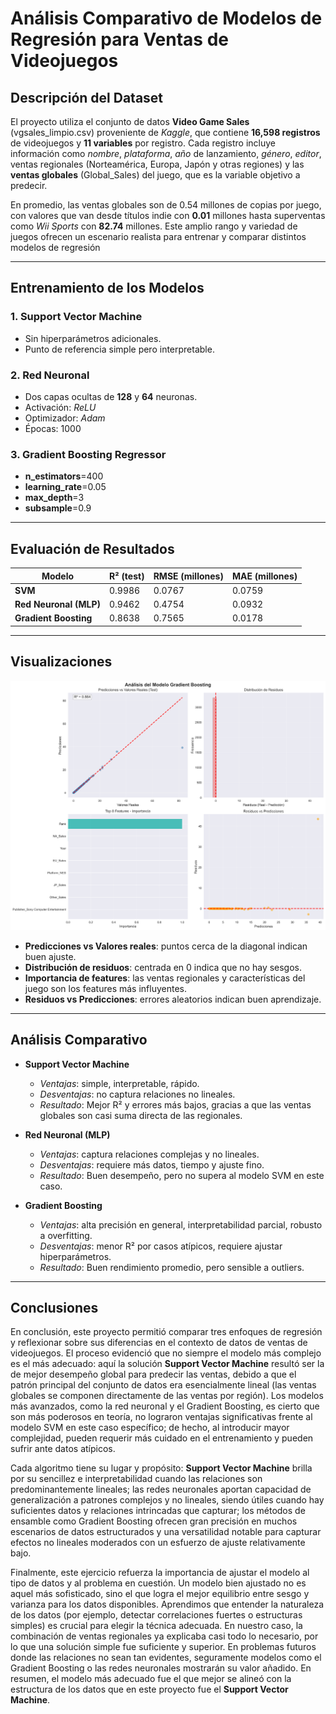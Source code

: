 # Análisis Comparativo de Modelos de Regresión para Ventas de Videojuegos

## Descripción del Dataset

El proyecto utiliza el conjunto de datos **Video Game Sales** (vgsales_limpio.csv) proveniente de *Kaggle*, que contiene **16,598 registros** de videojuegos y **11 variables** por registro. Cada registro incluye información como *nombre*, *plataforma*, *año* de lanzamiento, *género*, *editor*, ventas regionales (Norteamérica, Europa, Japón y otras regiones) y las **ventas globales** (Global_Sales) del juego, que es la variable objetivo a predecir.  

En promedio, las ventas globales son de 0.54 millones de copias por juego, con valores que van desde títulos indie con **0.01** millones hasta superventas como *Wii Sports* con **82.74** millones. Este amplio rango y variedad de juegos ofrecen un escenario realista para entrenar y comparar distintos modelos de regresión

---

## Entrenamiento de los Modelos

### 1. Support Vector Machine
- Sin hiperparámetros adicionales.
- Punto de referencia simple pero interpretable.

### 2. Red Neuronal
- Dos capas ocultas de **128** y **64** neuronas.
- Activación: *ReLU*
- Optimizador: *Adam*
- Épocas: 1000

### 3. Gradient Boosting Regressor

- **n_estimators**=400
- **learning_rate**=0.05
- **max_depth**=3
- **subsample**=0.9

---

## Evaluación de Resultados

| Modelo                  | R² (test) | RMSE (millones) | MAE (millones) |
|-------------------------|-----------|-----------------|----------------|
| **SVM**    | 0.9986    | 0.0767           | 0.0759          |
| **Red Neuronal (MLP)**  | 0.9462    | 0.4754           | 0.0932          |
| **Gradient Boosting**   | 0.8638    | 0.7565           | 0.0178          |

---

## Visualizaciones

![Análisis Gradient Boosting](src/model3_extra/reports/gboost_analysis.png)

- **Predicciones vs Valores reales**: puntos cerca de la diagonal indican buen ajuste.
- **Distribución de residuos**: centrada en 0 indica que no hay sesgos.
- **Importancia de features**: las ventas regionales y características del juego son los features más influyentes.
- **Residuos vs Predicciones**: errores aleatorios indican buen aprendizaje.

---

## Análisis Comparativo

- **Support Vector Machine**  
  - *Ventajas*: simple, interpretable, rápido.  
  - *Desventajas*: no captura relaciones no lineales.  
  - *Resultado*: Mejor R² y errores más bajos, gracias a que las ventas globales son casi suma directa de las regionales.

- **Red Neuronal (MLP)**  
  - *Ventajas*: captura relaciones complejas y no lineales.  
  - *Desventajas*: requiere más datos, tiempo y ajuste fino.  
  - *Resultado*: Buen desempeño, pero no supera al modelo SVM en este caso.

- **Gradient Boosting**  
  - *Ventajas*: alta precisión en general, interpretabilidad parcial, robusto a overfitting.  
  - *Desventajas*: menor R² por casos atípicos, requiere ajustar hiperparámetros.  
  - *Resultado*: Buen rendimiento promedio, pero sensible a outliers.

---

## Conclusiones

En conclusión, este proyecto permitió comparar tres enfoques de regresión y reflexionar sobre sus diferencias en el contexto de datos de ventas de videojuegos. El proceso evidenció que no siempre el modelo más complejo es el más adecuado: aquí la solución **Support Vector Machine** resultó ser la de mejor desempeño global para predecir las ventas, debido a que el patrón principal del conjunto de datos era esencialmente lineal (las ventas globales se componen directamente de las ventas por región). Los modelos más avanzados, como la red neuronal y el Gradient Boosting, es cierto que son más poderosos en teoría, no lograron ventajas significativas frente al modelo SVM en este caso específico; de hecho, al introducir mayor complejidad, pueden requerir más cuidado en el entrenamiento y pueden sufrir ante datos atípicos.

Cada algoritmo tiene su lugar y propósito: **Support Vector Machine** brilla por su sencillez e interpretabilidad cuando las relaciones son predominantemente lineales; las redes neuronales aportan capacidad de generalización a patrones complejos y no lineales, siendo útiles cuando hay suficientes datos y relaciones intrincadas que capturar; los métodos de ensamble como Gradient Boosting ofrecen gran precisión en muchos escenarios de datos estructurados y una versatilidad notable para capturar efectos no lineales moderados con un esfuerzo de ajuste relativamente bajo.

Finalmente, este ejercicio refuerza la importancia de ajustar el modelo al tipo de datos y al problema en cuestión. Un modelo bien ajustado no es aquel más sofisticado, sino el que logra el mejor equilibrio entre sesgo y varianza para los datos disponibles. Aprendimos que entender la naturaleza de los datos (por ejemplo, detectar correlaciones fuertes o estructuras simples) es crucial para elegir la técnica adecuada. En nuestro caso, la combinación de ventas regionales ya explicaba casi todo lo necesario, por lo que una solución simple fue suficiente y superior. En problemas futuros donde las relaciones no sean tan evidentes, seguramente modelos como el Gradient Boosting o las redes neuronales mostrarán su valor añadido. En resumen, el modelo más adecuado fue el que mejor se alineó con la estructura de los datos que en este proyecto fue el **Support Vector Machine**.